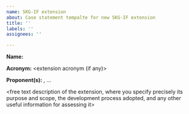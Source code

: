 ```yaml
---
name: SKG-IF extension
about: Case statement tempalte for new SKG-IF extension
title: ''
labels: ''
assignees: ''

---
```


**Name:** <full name of the extension>

**Acronym:** <extension acronym (if any)>

**Proponent(s):** [<proponent full name>](<GitHub user URL>), ...

<free text description of the extension, where you specify precisely its purpose and scope, the development process adopted, and any other useful information for assessing it>
